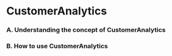 # CustomerAnalytics
 
### **A.** Understanding the concept of CustomerAnalytics
### **B.** How to use CustomerAnalytics











